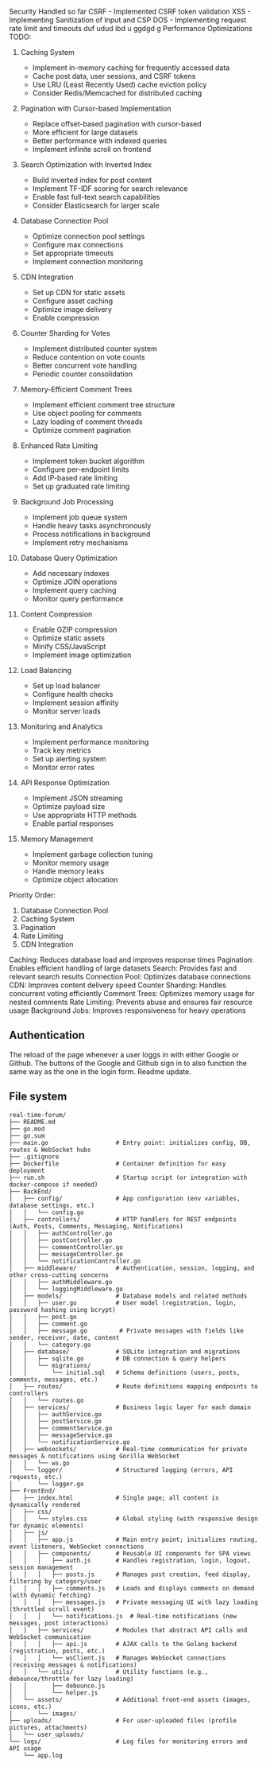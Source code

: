 Security Handled so far
  CSRF - Implemented CSRF token validation
  XSS - Implementing  Sanitization of Input and CSP
  DOS - Implementing request rate limit and timeouts
duf udud ibd u ggdgd g
Performance Optimizations TODO:

1. Caching System
   - Implement in-memory caching for frequently accessed data
   - Cache post data, user sessions, and CSRF tokens
   - Use LRU (Least Recently Used) cache eviction policy
   - Consider Redis/Memcached for distributed caching

2. Pagination with Cursor-based Implementation
   - Replace offset-based pagination with cursor-based
   - More efficient for large datasets
   - Better performance with indexed queries
   - Implement infinite scroll on frontend

3. Search Optimization with Inverted Index
   - Build inverted index for post content
   - Implement TF-IDF scoring for search relevance
   - Enable fast full-text search capabilities
   - Consider Elasticsearch for larger scale

4. Database Connection Pool
   - Optimize connection pool settings
   - Configure max connections
   - Set appropriate timeouts
   - Implement connection monitoring

5. CDN Integration
   - Set up CDN for static assets
   - Configure asset caching
   - Optimize image delivery
   - Enable compression

6. Counter Sharding for Votes
   - Implement distributed counter system
   - Reduce contention on vote counts
   - Better concurrent vote handling
   - Periodic counter consolidation

7. Memory-Efficient Comment Trees
   - Implement efficient comment tree structure
   - Use object pooling for comments
   - Lazy loading of comment threads
   - Optimize comment pagination

8. Enhanced Rate Limiting
   - Implement token bucket algorithm
   - Configure per-endpoint limits
   - Add IP-based rate limiting
   - Set up graduated rate limiting

9. Background Job Processing
   - Implement job queue system
   - Handle heavy tasks asynchronously
   - Process notifications in background
   - Implement retry mechanisms

10. Database Query Optimization
    - Add necessary indexes
    - Optimize JOIN operations
    - Implement query caching
    - Monitor query performance

11. Content Compression
    - Enable GZIP compression
    - Optimize static assets
    - Minify CSS/JavaScript
    - Implement image optimization

12. Load Balancing
    - Set up load balancer
    - Configure health checks
    - Implement session affinity
    - Monitor server loads

13. Monitoring and Analytics
    - Implement performance monitoring
    - Track key metrics
    - Set up alerting system
    - Monitor error rates

14. API Response Optimization
    - Implement JSON streaming
    - Optimize payload size
    - Use appropriate HTTP methods
    - Enable partial responses

15. Memory Management
    - Implement garbage collection tuning
    - Monitor memory usage
    - Handle memory leaks
    - Optimize object allocation

Priority Order:
1. Database Connection Pool
2. Caching System
3. Pagination
4. Rate Limiting
5. CDN Integration

Caching: Reduces database load and improves response times
Pagination: Enables efficient handling of large datasets
Search: Provides fast and relevant search results
Connection Pool: Optimizes database connections
CDN: Improves content delivery speed
Counter Sharding: Handles concurrent voting efficiently
Comment Trees: Optimizes memory usage for nested comments
Rate Limiting: Prevents abuse and ensures fair resource usage
Background Jobs: Improves responsiveness for heavy operations

## Authentication
The reload of the page whenever a user loggs in with either Google or Github.
The buttons of the Google and Github sign in to also function the same way as the one in the login form.
Readme update. 


## File system
```
real-time-forum/
├── README.md
├── go.mod
├── go.sum
├── main.go                   # Entry point: initializes config, DB, routes & WebSocket hubs
├── .gitignore
├── Dockerfile                # Container definition for easy deployment
├── run.sh                    # Startup script (or integration with docker-compose if needed)
├── BackEnd/
│   ├── config/               # App configuration (env variables, database settings, etc.)
│   │   └── config.go
│   ├── controllers/          # HTTP handlers for REST endpoints (Auth, Posts, Comments, Messaging, Notifications)
│   │   ├── authController.go
│   │   ├── postController.go
│   │   ├── commentController.go
│   │   ├── messageController.go
│   │   └── notificationController.go
│   ├── middleware/           # Authentication, session, logging, and other cross‑cutting concerns
│   │   ├── authMiddleware.go
│   │   └── loggingMiddleware.go
│   ├── models/               # Database models and related methods
│   │   ├── user.go           # User model (registration, login, password hashing using bcrypt)
│   │   ├── post.go
│   │   ├── comment.go
│   │   ├── message.go         # Private messages with fields like sender, receiver, date, content
│   │   └── category.go
│   ├── database/             # SQLite integration and migrations
│   │   ├── sqlite.go         # DB connection & query helpers
│   │   └── migrations/
│   │       └── initial.sql   # Schema definitions (users, posts, comments, messages, etc.)
│   ├── routes/               # Route definitions mapping endpoints to controllers
│   │   └── routes.go
│   ├── services/             # Business logic layer for each domain
│   │   ├── authService.go
│   │   ├── postService.go
│   │   ├── commentService.go
│   │   ├── messageService.go
│   │   └── notificationService.go
│   ├── websockets/           # Real‑time communication for private messages & notifications using Gorilla WebSocket
│   │   └── ws.go
│   └── logger/               # Structured logging (errors, API requests, etc.)
│       └── logger.go
├── FrontEnd/
│   ├── index.html            # Single page; all content is dynamically rendered
│   ├── css/
│   │   └── styles.css        # Global styling (with responsive design for dynamic elements)
│   ├── js/
│   │   ├── app.js            # Main entry point; initializes routing, event listeners, WebSocket connections
│   │   ├── components/       # Reusable UI components for SPA views
│   │   │   ├── auth.js       # Handles registration, login, logout, session management
│   │   │   ├── posts.js      # Manages post creation, feed display, filtering by category/user
│   │   │   ├── comments.js   # Loads and displays comments on demand (with dynamic fetching)
│   │   │   ├── messages.js   # Private messaging UI with lazy loading (throttled scroll event)
│   │   │   └── notifications.js  # Real‑time notifications (new messages, post interactions)
│   │   ├── services/         # Modules that abstract API calls and WebSocket communication
│   │   │   ├── api.js        # AJAX calls to the Golang backend (registration, posts, etc.)
│   │   │   └── wsClient.js   # Manages WebSocket connections (receiving messages & notifications)
│   │   └── utils/            # Utility functions (e.g., debounce/throttle for lazy loading)
│   │       ├── debounce.js
│   │       └── helper.js
│   └── assets/               # Additional front‑end assets (images, icons, etc.)
│       └── images/
├── uploads/                  # For user-uploaded files (profile pictures, attachments)
│   └── user_uploads/
└── logs/                     # Log files for monitoring errors and API usage
    └── app.log
```